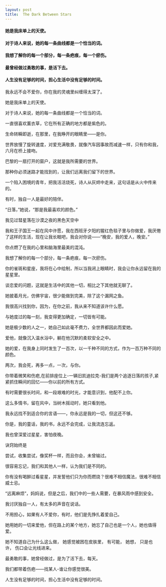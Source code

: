 ```yaml
---
layout: post
title:  The Dark Between Stars
---
```

#### 她是我床单上的天使。
#### 对于诗人来说，她的每一条曲线都是一个恰当的词。
#### 我想了解你的每一个部分，每一条疤痕，每一个瘀伤。
#### 最曾经做过勇敢的事，是活下去。
#### 人生没有足够的时间，担心生活中没有足够的时间。
<!-- more -->
我永远不会不爱你，你在我的灵魂里纠缠得太深了。

她是我床单上的天使。

对于诗人来说，她的每一条曲线都是一个恰当的词。

一直很喜欢薰衣草，它在所有正确的地方都是紫色的。

生命转瞬即逝，在那里，在我睁开的眼睛里——是你。

世界放慢了旋转速度，对爱充满敬畏，就像汽车因事故而减速一样，只有你和我，六月在桥上接吻。

巴黎的一扇打开的窗户，这就是我所需要的世界。

那种你必须迷路才能找到的，让我们远离我们留下的世界。

一个陷入困境的青年，把我活活烧死，诗人从灰烬中走来，这句话是从火中传来的。

有时，独自一人是最好的陪伴。

“日落，”她说，“那是我最喜欢的颜色。”

我见过彗星落在沙漠之夜的黑色天空中

我和王子国王一起在风中许愿，我在西班牙夕阳的猩红色毯子里与你做爱，我厌倦了这样的生活，现在让我长眠吧，我会对你说——“晚安，我的爱人，晚安。”

你点燃了在我的心里和脑海里最美的混沌。

我想了解你的每一个部分，每一条疤痕，每一次瘀伤。

你的雀斑和星座，我将在心中绘制，所以当我闭上眼睛时，我会让你永远留在我的星星里。

谈恋爱的问题，这就是生活中的其他一切，相比之下其他就无聊了。

她披着月光，仿佛宇宙，很少能做到完美，除了这个漏网之鱼。

我很高兴找到你，因为，在你之前，我从来不知道该许什么愿。

与她度过的每一刻，我变得更加确定，一切皆有可能。

她是极少数的人之一，她自己如此毫不费力，全世界都因此而爱她。

爱他，就像沉入温水浴中，躺在他沉默的柔软安全之中。

她的爱，在我身上同时发生了一百次，以一千种不同的方式，作为一百万种不同的颜色。

两次，我会死，再多一点，一次，与你。

你带着微笑和伤疤,在前排座位上-一辆旧凯迪拉克-我们是两个追逐日落的孩子,紧紧抓住瞬间的回忆——你以前的所有方式。

有时需要很长时间，和一段艰难的时光，才能意识到，他配不上你。

这么多情书，留在风中，当树木摇动时，她只看到他。

我永远找不到适合你的言语——，你永远是我的一切，但这还不够。

你是，我的童话，我的书，永远不会完成，让我流连忘返。

我也曾深爱过星星，害怕夜晚。

诀窍始终是

尝试，收集尝试，像奖杯一样，而且你会，未曾输过。

很容易忘记，我们和其他人一样，认为我们是不同的。

你有没有喝醉过看星星，并发誓他们只为你而燃烧？很难不相信魔法，很难不相信威士忌。

“远离麻烦”，妈妈说，但是之后，我们中的一些人需要，在暴风雨中感到安全。

我讨厌独自一人，有太多的声音在说话。

不用担心，如果有人不爱你，有时，他们是先挣扎着爱自己。

她用她的一切来爱他，但在路上的某个地方，她忘了自己也是一个人，她也值得爱。

她不知道自己为什么这么做， 她感觉被困在皮肤里， 有可能， 她想， 只是也许， 伤口会让光线进来。

最勇敢的事，她曾经做过，是为了活下去，每天。

我们都带着伤疤——找某人-谁让你感觉很美。

人生没有足够的时间，担心生活中没有足够的时间。